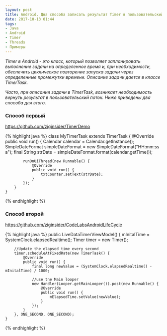 ```yaml
---
layout: post
title: Android. Два способа записать результат Timer в пользовательский поток (UI Thread).
date: 2017-10-13 01:44
tags:
- Java
- Android
- Timer
- Threads
- Примеры
---
```


*Timer в Android - это класс, который позволяет запланировать выполнение задачи на определенное время и, при необходимости, обеспечить циклическое повторение запуска задачи через определенные промежутки времени. Описание задачи дается в классе TimerTask.*

*Часто, при описании задачи в TimerTask, возникает необходимость вернуть результат в пользовательский поток. Ниже приведены два способа для этого.*

### Способ первый

<a href="https://goo.gl/MXtkMn">https://github.com/ziginsider/TimerDemo</a>

{% highlight java %}
    class MyTimerTask extends TimerTask {
        @Override
        public void run() {
            Calendar calendar = Calendar.getInstance();
            SimpleDateFormat simpleDateFormat = new SimpleDateFormat("HH:mm:ss a");
            final String strDate = simpleDateFormat.format(calendar.getTime());

            runOnUiThread(new Runnable() {
                @Override
                public void run() {
                    txtCounter.setText(strDate);
                }
            });
        }
    }
{% endhighlight %}

### Способ второй

<a href="https://goo.gl/bm9kHF">https://github.com/ziginsider/CodeLabsAndroidLifeCycle</a>

{% highlight java %}
    public LiveDataTimerViewModel() {
        mInitalTime = SystemClock.elapsedRealtime();
        Timer timer = new Timer();

        //Update the elapsed time every second
        timer.scheduleAtFixedRate(new TimerTask() {
            @Override
            public void run() {
                final long newValue = (SystemClock.elapsedRealtime() - mInitalTime) / 1000;

                //use tne Main looper
                new Handler(Looper.getMainLooper()).post(new Runnable() {
                    @Override
                    public void run() {
                        mElapsedTime.setValue(newValue);
                    }
                });
            }
        }, ONE_SECOND, ONE_SECOND);
    }
{% endhighlight %}
